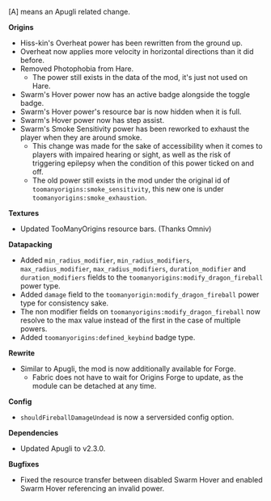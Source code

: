 [A] means an Apugli related change.

**Origins**
- Hiss-kin's Overheat power has been rewritten from the ground up.
- Overheat now applies more velocity in horizontal directions than it did before.
- Removed Photophobia from Hare.
  - The power still exists in the data of the mod, it's just not used on Hare.
- Swarm's Hover power now has an active badge alongside the toggle badge.
- Swarm's Hover power's resource bar is now hidden when it is full.
- Swarm's Hover power now has step assist.
- Swarm's Smoke Sensitivity power has been reworked to exhaust the player when they are around smoke.
  - This change was made for the sake of accessibility when it comes to players with impaired hearing or sight, as well as the risk of triggering epilepsy when the condition of this power ticked on and off.
  - The old power still exists in the mod under the original id of `toomanyorigins:smoke_sensitivity`, this new one is under `toomanyorigins:smoke_exhaustion`.

**Textures**
- Updated TooManyOrigins resource bars. (Thanks Omniv)

**Datapacking**
- Added `min_radius_modifier`, `min_radius_modifiers`, `max_radius_modifier`, `max_radius_modifiers`, `duration_modifier` and `duration_modifiers` fields to the `toomanyorigins:modify_dragon_fireball` power type.
- Added `damage` field to the `toomanyorigin:modify_dragon_fireball` power type for consistency sake.
- The non modifier fields on `toomanyorigins:modify_dragon_fireball` now resolve to the max value instead of the first in the case of multiple powers.
- Added `toomanyorigins:defined_keybind` badge type.

**Rewrite**
- Similar to Apugli, the mod is now additionally available for Forge.
  - Fabric does not have to wait for Origins Forge to update, as the module can be detached at any time.

**Config**
- `shouldFireballDamageUndead` is now a serversided config option.

**Dependencies**
- Updated Apugli to v2.3.0.

**Bugfixes**
- Fixed the resource transfer between disabled Swarm Hover and enabled Swarm Hover referencing an invalid power.